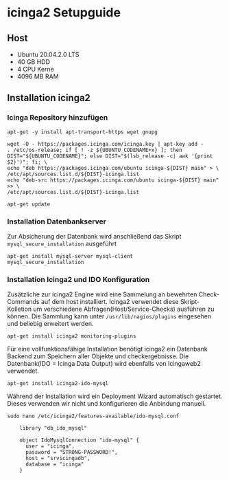 # icinga2 Setupguide 

## Host
* Ubuntu 20.04.2.0 LTS
* 40 GB HDD
* 4 CPU Kerne
* 4096 MB RAM

## Installation icinga2 
### Icinga Repository hinzufügen
```
apt-get -y install apt-transport-https wget gnupg
  
wget -O - https://packages.icinga.com/icinga.key | apt-key add -
. /etc/os-release; if [ ! -z ${UBUNTU_CODENAME+x} ]; then DIST="${UBUNTU_CODENAME}"; else DIST="$(lsb_release -c| awk '{print $2}')"; fi; \
echo "deb https://packages.icinga.com/ubuntu icinga-${DIST} main" > \
/etc/apt/sources.list.d/${DIST}-icinga.list
echo "deb-src https://packages.icinga.com/ubuntu icinga-${DIST} main" >> \
/etc/apt/sources.list.d/${DIST}-icinga.list

apt-get update
```
### Installation Datenbankserver
Zur Absicherung der Datenbank wird anschließend das Skript `mysql_secure_installation` ausgeführt
```
apt-get install mysql-server mysql-client
mysql_secure_installation
```
### Installation Icinga2 und IDO Konfiguration
Zusätzliche zur icinga2 Engine wird eine Sammelung an bewehrten Check-Commands auf dem host installiert. Icinga2 verwendet diese Skript-Kolletion um verschiedene 
Abfragen(Host/Service-Checks) ausführen zu können. Die Sammlung kann unter `/usr/lib/nagios/plugins` eingesehen und beliebig erweitert werden.
```
apt-get install icinga2 monitoring-plugins 
```
Für eine vollfunktionsfähige Installation benötigt icinga2 ein Datenbank Backend zum Speichern aller Objekte und checkergebnisse.
Die Datenbank(IDO = Icinga Data Output) wird ebenfalls von Icingaweb2 verwendet.

```
apt-get install icinga2-ido-mysql
```
Während der Installation wird ein Deployment Wizard automatisch gestartet. Dieses verwenden wir nicht und konfigurieren die Anbindung manuell. 

    sudo nano /etc/icinga2/features-available/ido-mysql.conf
```
    library "db_ido_mysql"
    
    object IdoMysqlConnection "ido-mysql" {
      user = "icinga",
      password = "STRONG-PASSWORD!",
      host = "srvicingadb",
      database = "icinga"
    }
```

